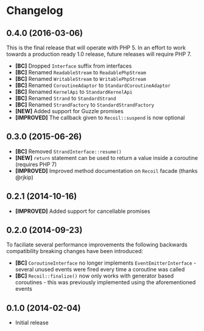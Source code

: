 # Changelog

## 0.4.0 (2016-03-06)

This is the final release that will operate with PHP 5. In an effort to work
towards a production ready 1.0 release, future releases will require PHP 7.

- **[BC]** Dropped `Interface` suffix from interfaces
- **[BC]** Renamed `ReadableStream` to `ReadablePhpStream`
- **[BC]** Renamed `WritableStream` to `WritablePhpStream`
- **[BC]** Renamed `CoroutineAdaptor` to `StandardCoroutineAdaptor`
- **[BC]** Renamed `KernelApi` to `StandardKernelApi`
- **[BC]** Renamed `Strand` to `StandardStrand`
- **[BC]** Renamed `StrandFactory` to `StandardStrandFactory`
- **[NEW]** Added support for Guzzle promises
- **[IMPROVED]** The callback given to `Recoil::suspend` is now optional

## 0.3.0 (2015-06-26)

- **[BC]** Removed `StrandInterface::resume()`
- **[NEW]** `return` statement can be used to return a value inside a coroutine (requires PHP 7)
- **[IMPROVED]** Improved method documentation on `Recoil` facade (thanks @rjkip)

## 0.2.1 (2014-10-16)

- **[IMPROVED]** Added support for cancellable promises

## 0.2.0 (2014-09-23)

To faciliate several performance improvements the following backwards compatibility breaking changes have been introduced:

- **[BC]** `CoroutineInterface` no longer implements `EventEmitterInterface` - several unused events were fired every time a coroutine was called
- **[BC]** `Recoil::finalize()` now only works with generator based coroutines - this was previously implemented using the aforementioned events

## 0.1.0 (2014-02-04)

- Initial release
